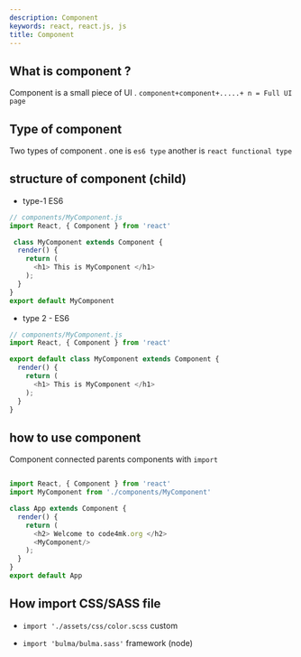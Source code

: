 ```yaml
---
description: Component
keywords: react, react.js, js
title: Component
---
```


## What is component ?

Component is a small piece of UI . `component+component+.....+ n = Full UI page`

## Type of component

Two types of component . one is `es6 type` another is `react functional type`

## structure of component (child)

* type-1 ES6

```js
// components/MyComponent.js
import React, { Component } from 'react'

 class MyComponent extends Component {
  render() {
    return (
      <h1> This is MyComponent </h1>
    );
  }
}
export default MyComponent
```
*  type 2 - ES6

```js
// components/MyComponent.js
import React, { Component } from 'react'

export default class MyComponent extends Component {
  render() {
    return (
      <h1> This is MyComponent </h1>
    );
  }
}
```

## how to use  component

Component connected parents components with `import`  

```js

import React, { Component } from 'react'
import MyComponent from './components/MyComponent'

class App extends Component {
  render() {
    return (
      <h2> Welcome to code4mk.org </h2>
      <MyComponent/>
    );
  }
}
export default App
```

## How import CSS/SASS file

* `import './assets/css/color.scss` custom

* `import 'bulma/bulma.sass'`  framework (node)

